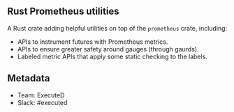 ## Rust Prometheus utilities

A Rust crate adding helpful utilities on top of the `prometheus` crate, including:

* APIs to instrument futures with Prometheus metrics.
* APIs to ensure greater safety around gauges (through gaurds).
* Labeled metric APIs that apply some static checking to the labels.

## Metadata

- Team: ExecuteD
- Slack: #executed